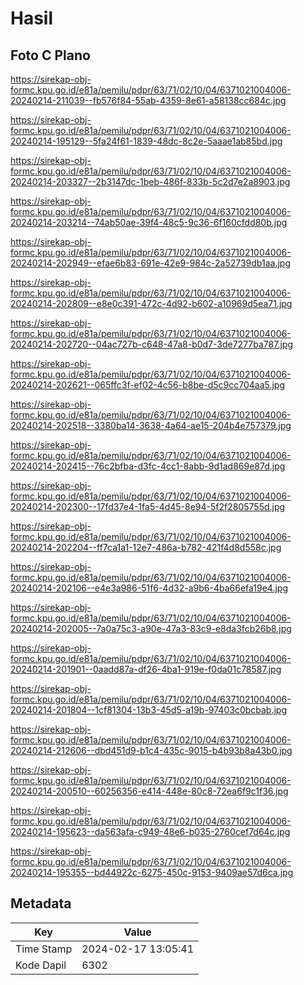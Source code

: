 # Hasil

## Foto C Plano

https://sirekap-obj-formc.kpu.go.id/e81a/pemilu/pdpr/63/71/02/10/04/6371021004006-20240214-211039--fb576f84-55ab-4359-8e61-a58138cc684c.jpg

https://sirekap-obj-formc.kpu.go.id/e81a/pemilu/pdpr/63/71/02/10/04/6371021004006-20240214-195129--5fa24f61-1839-48dc-8c2e-5aaae1ab85bd.jpg

https://sirekap-obj-formc.kpu.go.id/e81a/pemilu/pdpr/63/71/02/10/04/6371021004006-20240214-203327--2b3147dc-1beb-486f-833b-5c2d7e2a8903.jpg

https://sirekap-obj-formc.kpu.go.id/e81a/pemilu/pdpr/63/71/02/10/04/6371021004006-20240214-203214--74ab50ae-39f4-48c5-9c36-6f160cfdd80b.jpg

https://sirekap-obj-formc.kpu.go.id/e81a/pemilu/pdpr/63/71/02/10/04/6371021004006-20240214-202949--efae6b83-691e-42e9-984c-2a52739db1aa.jpg

https://sirekap-obj-formc.kpu.go.id/e81a/pemilu/pdpr/63/71/02/10/04/6371021004006-20240214-202809--e8e0c391-472c-4d92-b602-a10969d5ea71.jpg

https://sirekap-obj-formc.kpu.go.id/e81a/pemilu/pdpr/63/71/02/10/04/6371021004006-20240214-202720--04ac727b-c648-47a8-b0d7-3de7277ba787.jpg

https://sirekap-obj-formc.kpu.go.id/e81a/pemilu/pdpr/63/71/02/10/04/6371021004006-20240214-202621--065ffc3f-ef02-4c56-b8be-d5c9cc704aa5.jpg

https://sirekap-obj-formc.kpu.go.id/e81a/pemilu/pdpr/63/71/02/10/04/6371021004006-20240214-202518--3380ba14-3638-4a64-ae15-204b4e757379.jpg

https://sirekap-obj-formc.kpu.go.id/e81a/pemilu/pdpr/63/71/02/10/04/6371021004006-20240214-202415--76c2bfba-d3fc-4cc1-8abb-9d1ad869e87d.jpg

https://sirekap-obj-formc.kpu.go.id/e81a/pemilu/pdpr/63/71/02/10/04/6371021004006-20240214-202300--17fd37e4-1fa5-4d45-8e94-5f2f2805755d.jpg

https://sirekap-obj-formc.kpu.go.id/e81a/pemilu/pdpr/63/71/02/10/04/6371021004006-20240214-202204--ff7ca1a1-12e7-486a-b782-421f4d8d558c.jpg

https://sirekap-obj-formc.kpu.go.id/e81a/pemilu/pdpr/63/71/02/10/04/6371021004006-20240214-202106--e4e3a986-51f6-4d32-a9b6-4ba66efa19e4.jpg

https://sirekap-obj-formc.kpu.go.id/e81a/pemilu/pdpr/63/71/02/10/04/6371021004006-20240214-202005--7a0a75c3-a90e-47a3-83c9-e8da3fcb26b8.jpg

https://sirekap-obj-formc.kpu.go.id/e81a/pemilu/pdpr/63/71/02/10/04/6371021004006-20240214-201901--0aadd87a-df26-4ba1-919e-f0da01c78587.jpg

https://sirekap-obj-formc.kpu.go.id/e81a/pemilu/pdpr/63/71/02/10/04/6371021004006-20240214-201804--1cf81304-13b3-45d5-a19b-97403c0bcbab.jpg

https://sirekap-obj-formc.kpu.go.id/e81a/pemilu/pdpr/63/71/02/10/04/6371021004006-20240214-212606--dbd451d9-b1c4-435c-9015-b4b93b8a43b0.jpg

https://sirekap-obj-formc.kpu.go.id/e81a/pemilu/pdpr/63/71/02/10/04/6371021004006-20240214-200510--60256356-e414-448e-80c8-72ea6f9c1f36.jpg

https://sirekap-obj-formc.kpu.go.id/e81a/pemilu/pdpr/63/71/02/10/04/6371021004006-20240214-195623--da563afa-c949-48e6-b035-2760cef7d64c.jpg

https://sirekap-obj-formc.kpu.go.id/e81a/pemilu/pdpr/63/71/02/10/04/6371021004006-20240214-195355--bd44922c-6275-450c-9153-9409ae57d6ca.jpg


## Metadata

| Key        | Value               |
| ---------- | ------------------- |
| Time Stamp | 2024-02-17 13:05:41 |
| Kode Dapil | 6302                |



